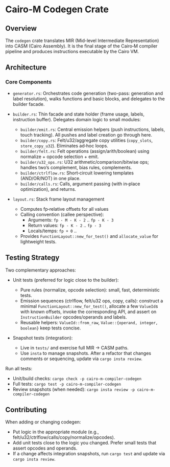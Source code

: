 # Cairo-M Codegen Crate

## Overview

The `codegen` crate translates MIR (Mid-level Intermediate Representation) into
CASM (Cairo Assembly). It is the final stage of the Cairo‑M compiler pipeline
and produces instructions executable by the Cairo VM.

## Architecture

### Core Components

- `generator.rs`: Orchestrates code generation (two-pass: generation and label
  resolution), walks functions and basic blocks, and delegates to the builder
  facade.

- `builder.rs`: Thin facade and state holder (frame usage, labels, instruction
  buffer). Delegates domain logic to small modules:
  - `builder/emit.rs`: Central emission helpers (push instructions, labels,
    touch tracking). All pushes and label creation go through here.
  - `builder/copy.rs`: Felt/u32/aggregate copy utilities (`copy_slots`,
    `store_copy_u32`). Eliminates ad‑hoc loops.
  - `builder/felt.rs`: Felt operations (assign/arith/boolean) using normalize +
    opcode selection + emit.
  - `builder/u32_ops.rs`: U32 arithmetic/comparison/bitwise ops; handles two’s
    complement, bias rules, complements.
  - `builder/ctrlflow.rs`: Short‑circuit lowering templates (AND/OR/NOT) in one
    place.
  - `builder/calls.rs`: Calls, argument passing (with in‑place optimization),
    and returns.

- `layout.rs`: Stack frame layout management
  - Computes fp‑relative offsets for all values
  - Calling convention (callee perspective):
    - Arguments: `fp - M - K - 2` .. `fp - K - 3`
    - Return values: `fp - K - 2` .. `fp - 3`
    - Locals/temps: `fp + 0` ..
  - Provides `FunctionLayout::new_for_test()` and `allocate_value` for
    lightweight tests.

## Testing Strategy

Two complementary approaches:

- Unit tests (preferred for logic close to the builder):
  - Pure rules (normalize, opcode selection): small, fast, deterministic tests.
  - Emission sequences (ctrlflow, felt/u32 ops, copy, calls): construct a
    minimal `FunctionLayout::new_for_test()`, allocate a few `ValueId`s with
    known offsets, invoke the corresponding API, and assert on
    `InstructionBuilder` opcodes/operands and labels.
  - Reusable helpers: `ValueId::from_raw`, `Value::{operand, integer, boolean}`
    keep tests concise.

- Snapshot tests (integration):
  - Live in `tests/` and exercise full MIR → CASM paths.
  - Use `insta` to manage snapshots. After a refactor that changes comments or
    sequencing, update via `cargo insta review`.

Run all tests:

- Unit/build checks: `cargo check -p cairo-m-compiler-codegen`
- Full tests: `cargo test -p cairo-m-compiler-codegen`
- Review snapshots (when needed):
  `cargo insta review -p cairo-m-compiler-codegen`

## Contributing

When adding or changing codegen:

- Put logic in the appropriate module (e.g.,
  felt/u32/ctrlflow/calls/copy/normalize/opcodes).
- Add unit tests close to the logic you changed. Prefer small tests that assert
  opcodes and operands.
- If a change affects integration snapshots, run `cargo test` and update via
  `cargo insta review`.
